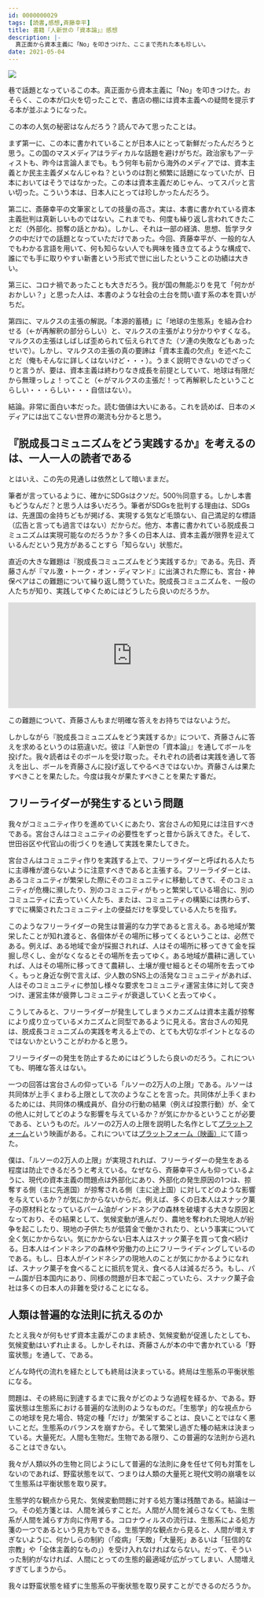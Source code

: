 ```yaml
---
id: 0000000029
tags: [読書,感想,斉藤幸平]
title: 書籍『人新世の「資本論」』感想
description: |-
  真正面から資本主義に「No」を叩きつけた、ここまで売れた本も珍しい。
date: 2021-05-04
---
```


<a href="https://www.amazon.co.jp/-/en/%E6%96%8E%E8%97%A4%E5%B9%B8%E5%B9%B3-ebook/dp/B08L2XMQKX?dchild=1&keywords=%E4%BA%BA%E6%96%B0%E7%94%9F%E3%81%AE%E8%B3%87%E6%9C%AC%E8%AB%96&qid=1620113502&s=instant-video&sr=1-1&linkCode=li2&tag=taito062507-22&linkId=2f5628ccb40fc800ba26e9ccbd3d6b89&language=en_US&ref_=as_li_ss_il" target="_blank"><img border="0" src="//ws-fe.amazon-adsystem.com/widgets/q?_encoding=UTF8&ASIN=B08L2XMQKX&Format=_SL160_&ID=AsinImage&MarketPlace=JP&ServiceVersion=20070822&WS=1&tag=taito062507-22&language=en_US" ></a><img src="https://ir-jp.amazon-adsystem.com/e/ir?t=taito062507-22&language=en_US&l=li2&o=9&a=B08L2XMQKX" width="1" height="1" border="0" alt="" style="border:none !important; margin:0px !important;" />

巷で話題となっているこの本。真正面から資本主義に「No」を叩きつけた。おそらく、この本が口火を切ったことで、書店の棚には資本主義への疑問を提示する本が並ぶようになった。

この本の人気の秘密はなんだろう？読んでみて思ったことは。

まず第一に、この本に書かれていることが日本人にとって新鮮だったんだろうと思う。この国のマスメディアはラディカルな話題を避けがちだ。政治家もアーティストも、昨今は言論人までも。もう何年も前から海外のメディアでは、資本主義とか民主主義ダメなんじゃね？というのは割と頻繁に話題になっていたが、日本においてはそうではなかった。この本は資本主義だめじゃん、ってスパッと言い切った。こういう本は、日本人にとっては珍しかったんだろう。

第二に、斎藤幸平の文筆家としての技量の高さ。実は、本書に書かれている資本主義批判は真新しいものではない。これまでも、何度も繰り返し言われてきたことだ（外部化、掠奪の話とかね）。しかし、それは一部の経済、思想、哲学ヲタクの中だけでの話題となっていただけであった。今回、斉藤幸平が、一般的な人でもわかる言語を用いて、何も知らない人でも興味を掻き立てるような構成で、誰にでも手に取りやすい新書という形式で世に出したということの功績は大きい。

第三に、コロナ禍であったことも大きだろう。我が国の無能ぶりを見て「何かがおかしい？」と思った人は、本書のような社会の土台を問い直す系の本を買いがちだ。

第四に、マルクスの主張の解説。「本源的蓄積」に「地球の生態系」を組み合わせる（←が再解釈の部分らしい）と、マルクスの主張がより分かりやすくなる。マルクスの主張はしばしば歪められて伝えられてきた（ソ連の失敗などもあったせいで）。しかし、マルクスの主張の真の要諦は「資本主義の欠点」を述べたことだ（俺もそんなに詳しくはないけど・・・）。うまく説明できないのでざっくりと言うが、要は、資本主義は終わりなき成長を前提としていて、地球は有限だから無理っしょ！ってこと（←がマルクスの主張だ！って再解釈したということらしい・・・らしい・・・自信はない）。

結論。非常に面白い本だった。読む価値は大いにある。これを読めば、日本のメディアには出てこない世界の潮流も分かると思う。

## 『脱成長コミュニズムをどう実践するか』を考えるのは、一人一人の読者である

とはいえ、この先の見通しは依然として暗いままだ。

筆者が言っているように、確かにSDGsはクソだ。500％同意する。しかし本書もどうなんだ？と思う人は多いだろう。筆者がSDGsを批判する理由は、SDGsは、先進国の金持ちどもが掲げる、実現する気など毛頭ない、自己満足的な標語（広告と言っても過言ではない）だからだ。他方、本書に書かれている脱成長コミュニズムは実現可能なのだろうか？多くの日本人は、資本主義が限界を迎えているんだという見方があることすら「知らない」状態だ。

直近の大きな難題は『脱成長コミュニズムをどう実践するか』である。先日、斉藤さんが『マル激・トーク・オン・ディマンド』に出演された際にも、宮台・神保ペアはこの難題について繰り返し問うていた。脱成長コミュニズムを、一般の人たちが知り、実践してゆくためにはどうしたら良いのだろうか。

<iframe width="100%" height="215" src="https://www.youtube.com/embed/deqSOD1OA-o" title="YouTube video player" frameborder="0" allow="accelerometer; autoplay; clipboard-write; encrypted-media; gyroscope; picture-in-picture" allowfullscreen></iframe>

この難題について、斉藤さんもまだ明確な答えをお持ちではないようだ。

しかしながら『脱成長コミュニズムをどう実践するか』について、斉藤さんに答えを求めるというのは筋違いだ。彼は『人新世の「資本論」』を通してボールを投げた。我々読者はそのボールを受け取った。それぞれの読者は実践を通して答えを出し、ボールを斉藤さんに投げ返してやるべきではないか。斉藤さんは果たすべきことを果たした。今度は我々が果たすべきことを果たす番だ。

## フリーライダーが発生するという問題

我々がコミュニティ作りを進めていくにあたり、宮台さんの知見には注目すべきである。宮台さんはコミュニティの必要性をずっと昔から訴えてきた。そして、世田谷区や代官山の街づくりを通して実践を果たしてきた。

宮台さんはコミュニティ作りを実践する上で、フリーライダーと呼ばれる人たちに主導権が渡らないように注意すべきであると主張する。フリーライダーとは、あるコミュニティが繁栄した際にそのコミュニティに移動してきて、そのコミュニティが危機に瀕したり、別のコミュニティがもっと繁栄している場合に、別のコミュニティに去っていく人たち、または、コミュニティの構築には携わらず、すでに構築されたコミュニティ上の便益だけを享受している人たちを指す。

このようなフリーライダーの発生は普遍的な力学であると言える。ある地域が繁栄したことが知れ渡ると、各個体がその場所に移ってくるということは、必然である。例えば、ある地域で金が採掘されれば、人はその場所に移ってきて金を採掘し尽くし、金がなくなるとその場所を去ってゆく。ある地域が農耕に適していれば、人はその場所に移ってきて農耕し、土壌が痩せ細るとその場所を去ってゆく。もっと身近な例で言えば、少人数のSNS上の活発なコミュニティがあれば、人はそのコミュニティに参加し様々な要求をコミュニティ運営主体に対して突きつけ、運営主体が疲弊しコミュニティが衰退していくと去ってゆく。

こうしてみると、フリーライダーが発生してしまうメカニズムは資本主義が掠奪により成り立っているメカニズムと同型であるように見える。宮台さんの知見は、脱成長コミュニズムの実践を考える上での、とても大切なポイントとなるのではないかということがわかると思う。

フリーライダーの発生を防止するためにはどうしたら良いのだろう。これについても、明確な答えはない。

一つの回答は宮台さんの仰っている「ルソーの2万人の上限」である。ルソーは共同体が上手くまわる上限として次のようなことを言った。共同体が上手くまわるためには、共同体の構成員が、自分の行動の結果（例えば投票行動）が、全ての他人に対してどのような影響を与えているか？が気にかかるということが必要である、というものだ。ルソーの2万人の上限を説明した名作として[プラットフォーム](https://www.youtube.com/watch?v=BD9f_ugVxNk)という映画がある。これについては[プラットフォーム（映画）](https://blog.tach.dev/blog/2021-02-02-%E3%83%97%E3%83%A9%E3%83%83%E3%83%88%E3%83%95%E3%82%A9%E3%83%BC%E3%83%A0%EF%BC%88%E6%98%A0%E7%94%BB%EF%BC%89)にて語った。

僕は、「ルソーの2万人の上限」が実現されれば、フリーライダーの発生をある程度は防止できるだろうと考えている。なぜなら、斉藤幸平さんも仰っているように、現代の資本主義の問題点は外部化にあり、外部化の発生原因の1つは、掠奪する側（主に先進国）が掠奪される側（主に途上国）に対してどのような影響を与えているか？が気にかからないからだ。例えば、多くの日本人はスナック菓子の原材料となっているパーム油がインドネシアの森林を破壊する大きな原因となっており、その結果として、気候変動が進んだり、農地を奪われた現地人が紛争を起こしたり、現地の子供たちが低賃金で働かされたり、という事実について全く気にかからない。気にかからない日本人はスナック菓子を買って食べ続ける。日本人はインドネシアの森林や労働力の上にフリーライディングしているのである。もし、日本人がインドネシアの現地人のことが気にかかるようになれば、スナック菓子を食べることに抵抗を覚え、食べる人は減るだろう。もし、パーム園が日本国内にあり、同様の問題が日本で起こっていたら、スナック菓子会社は多くの日本人の非難を受けることになる。

## 人類は普遍的な法則に抗えるのか

たとえ我々が何もせず資本主義がこのまま続き、気候変動が促進したとしても、気候変動はいずれ止まる。しかしそれは、斉藤さんが本の中で書かれている「野蛮状態」を通して、である。

どんな時代の流れを経たとしても終局は決まっている。終局は生態系の平衡状態になる。

問題は、その終局に到達するまでに我々がどのような過程を経るか、である。野蛮状態は生態系における普遍的な法則のようなものだ。「生態学」的な視点からこの地球を見た場合、特定の種「だけ」が繁栄することは、良いことではなく悪いことだ。生態系のバランスを崩すから。そして繁栄し過ぎた種の結末は決まっている。大量死だ。人間も生物だ。生物である限り、この普遍的な法則から逃れることはできない。

我々が人類以外の生物と同じようにして普遍的な法則に身を任せて何も対策をしないのであれば、野蛮状態を以て、つまりは人類の大量死と現代文明の崩壊を以て生態系は平衡状態を取り戻す。

生態学的な観点から見た、気候変動問題に対する処方箋は残酷である。結論は一つ。その処方箋とは、人間を減らすことだ。人間が人間を減らさなくても、生態系が人間を減らす方向に作用する。コロナウィルスの流行は、生態系による処方箋の一つであるという見方もできる。生態学的な観点から見ると、人間が増えすぎないように、何かしらの制約（「疫病」「天敵」「大量死」あるいは「狂信的な宗教」や「全体主義的なもの」）を受け入れなければならない。だって、そういった制約がなければ、人間にとっての生態的最適域が広がってしまい、人間増えすぎてしまうから。

我々は野蛮状態を経ずに生態系の平衡状態を取り戻すことができるのだろうか。